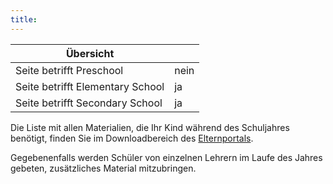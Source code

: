 ```yaml
---
title: 
---
```

| Übersicht | |
| --- | --- |
| Seite betrifft Preschool | nein |
| Seite betrifft Elementary School | ja |
| Seite betrifft Secondary School | ja |

Die Liste mit allen Materialien, die Ihr Kind während des Schuljahres benötigt, finden Sie im Downloadbereich des [Elternportals](/ISB-Eltern-wiki/de/Elternportal "Elternportal").

Gegebenenfalls werden Schüler von einzelnen Lehrern im Laufe des Jahres gebeten, zusätzliches Material mitzubringen.